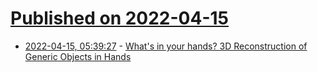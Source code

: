 # [Published on 2022-04-15](index.md)

* [2022-04-15, 05:39:27](https://news.ycombinator.com/item?id=31036900) - [What's in your hands? 3D Reconstruction of Generic Objects in Hands](https://judyye.github.io/ihoi/)
